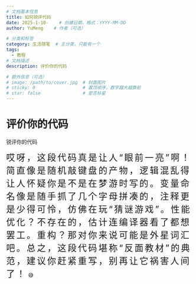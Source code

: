 ```yaml
---
# 文档基本信息
title: 如何锐评代码
date: 2025-1-10-    # 创建日期，格式：YYYY-MM-DD
author: YuMeng    # 作者（可选）

# 分类和标签
category: 生活随笔  # 主分类，只能有一个
tags: 
  - 教程   
# 文档描述
description: 评价你的代码

# 额外信息（可选）
# image: /path/to/cover.jpg  # 封面图片
# sticky: 0                  # 置顶顺序，数字越大越靠前
# star: false                # 是否标星
---
```


<ReadingProgress/>


# 评价你的代码

锐评你的代码

<span style="font-size:1.7em; letter-spacing:3pt;">哎呀，这段代码真是让人“眼前一亮”啊！简直像是随机敲键盘的产物，逻辑混乱得让人怀疑你是不是在梦游时写的。变量命名像是随手抓了几个字母拼凑的，注释更是少得可怜，仿佛在玩“猜谜游戏”。性能优化？不存在的，估计连编译器看了都想罢工。重构？那对你来说可能是外星词汇吧。总之，这段代码堪称“反面教材”的典范，建议你赶紧重写，别再让它祸害人间了！</span> 😅

